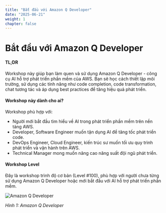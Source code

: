 ```yaml
---
title: "Bắt đầu với Amazon Q Developer"
date: "2025-06-21"
weight: 1
chapter: false
---
```


# Bắt đầu với Amazon Q Developer

#### TL;DR
Workshop này giúp bạn làm quen và sử dụng Amazon Q Developer - công cụ AI hỗ trợ phát triển phần mềm của AWS. Bạn sẽ học cách thiết lập môi trường, sử dụng các tính năng như code completion, code transformation, chat tương tác và áp dụng best practices để tăng hiệu quả phát triển.

#### Workshop này dành cho ai?
Workshop phù hợp với:
- Người mới bắt đầu tìm hiểu về AI trong phát triển phần mềm trên nền tảng AWS.
- Developer, Software Engineer muốn tận dụng AI để tăng tốc phát triển code.
- DevOps Engineer, Cloud Engineer, kiến trúc sư muốn tối ưu quy trình phát triển và vận hành trên AWS.
- Technical Manager mong muốn nâng cao năng suất đội ngũ phát triển.

#### Workshop Level
Đây là workshop trình độ cơ bản (Level #100), phù hợp với người chưa từng sử dụng Amazon Q Developer hoặc mới bắt đầu với AI hỗ trợ phát triển phần mềm.

![Amazon Q Developer](/images/image.png)

*Hình 1: Amazon Q Developer*